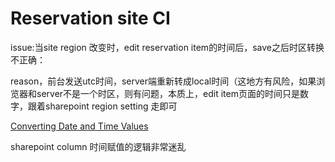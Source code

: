 # Reservation site CI

issue:当site region 改变时，edit reservation item的时间后，save之后时区转换不正确：

reason，前台发送utc时间，server端重新转成local时间（这地方有风险，如果浏览器和server不是一个时区，则有问题，本质上，edit item页面的时间只是数字，跟着sharepoint region setting 走即可

[Converting Date and Time Values](https://docs.microsoft.com/en-us/previous-versions/office/developer/sharepoint-2010/ms197282(v%3doffice.14))

sharepoint column 时间赋值的逻辑非常迷乱

